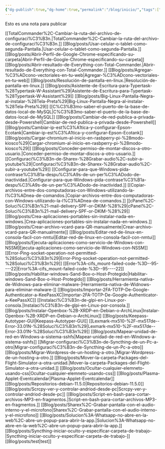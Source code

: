 ```yaml
---
{"dg-publish":true,"dg-home":true,"permalink":"/blog/inicio/","tags":["gardenEntry"],"dgPassFrontmatter":true}
---
```


Esto es una nota para publicar

[[TotalCommander%2C-Cambiar-la-ruta-del-archivo-de-configuraci%C3%B3n.\|TotalCommander%2C-Cambiar-la-ruta-del-archivo-de-configuraci%C3%B3n.]]
[[Blog/posts/Usar-celular-o-tablet-como-segunda-Pantalla.\|Usar-celular-o-tablet-como-segunda-Pantalla.]]
[[Blog/posts/Abrir-Perfil-de-Google-Chrome-especificando-su-carpeta\|Abrir-Perfil-de-Google-Chrome-especificando-su-carpeta]]
[[Blog/posts/Abrir-resultado-de-Everything-con-Total-Commander.\|Abrir-resultado-de-Everything-con-Total-Commander.]]
[[Blog/posts/Agregar-%C3%ADcono-vectoriales-en-tu-web\|Agregar-%C3%ADcono-vectoriales-en-tu-web]]
[[Blog/posts/Resolución-de-pantalla-en-linux.\|Resolución-de-pantalla-en-linux.]]
[[Blog/posts/Asistente-de-Escritura-para-Typertask-%28Typertask-W-Assistant%29\|Asistente-de-Escritura-para-Typertask-%28Typertask-W-Assistant%29]]
[[Blog/posts/Big-Linux-Pantalla-Negra-al-instalar-%28Tela-Preta%29\|Big-Linux-Pantalla-Negra-al-instalar-%28Tela-Preta%29]]
[[C%C3%B3mo-saber-el-puerto-de-la-base-de-datos-local-de-MySQL\|C%C3%B3mo-saber-el-puerto-de-la-base-de-datos-local-de-MySQL]]
[[Blog/posts/Cambiar-de-red-publica-a-privada-desde-Powershell\|Cambiar-de-red-publica-a-privada-desde-Powershell]]
[[Blog/posts/Cambiar-ip-est%C3%A1tica-y-configurar-Epson-Ecotank\|Cambiar-ip-est%C3%A1tica-y-configurar-Epson-Ecotank]]
[[Blog/posts/Cargar-chromium-al-inicio-en-rasbperry-pi-%28modo-kiosco%29\|Cargar-chromium-al-inicio-en-rasbperry-pi-%28modo-kiosco%29]]
[[Blog/posts/Conceder-permiso-de-montar-discos-a-otro-usuario.\|Conceder-permiso-de-montar-discos-a-otro-usuario.]]
[[Configuraci%C3%B3n-de-Sharex-%28Grabar-audio%2C-subir-a-youtube%29\|Configuraci%C3%B3n-de-Sharex-%28Grabar-audio%2C-subir-a-youtube%29]]
[[Configurar-para-que-Windows-pida-contrase%C3%B1a-despu%C3%A9s-de-un-per%C3%ADodo-de-inactividad.\|Configurar-para-que-Windows-pida-contrase%C3%B1a-despu%C3%A9s-de-un-per%C3%ADodo-de-inactividad.]]
[[Copiar-archivos-entre-dos-computadoras-con-Windows-utilizando-la-l%C3%ADnea-de-comandos.\|Copiar-archivos-entre-dos-computadoras-con-Windows-utilizando-la-l%C3%ADnea-de-comandos.]]
[[cPanel%2C-Soluci%C3%B3n%21-mail-delivery-SPF-or-DKIM-%28%29\|cPanel%2C-Soluci%C3%B3n%21-mail-delivery-SPF-or-DKIM-%28%29]]
[[Blog/posts/Crea-aplicaciones-portables-sin-instalar-nada-en-windows.\|Crea-aplicaciones-portables-sin-instalar-nada-en-windows.]]
[[Blog/posts/Crear-archivo-vcard-para-QR-manualmente\|Crear-archivo-vcard-para-QR-manualmente]]
[[Blog/posts/Editar-red-de-linux-en-consola-facil-con-nmtui\|Editar-red-de-linux-en-consola-facil-con-nmtui]]
[[Blog/posts/Ejecuta-aplicaciones-como-servicio-de-Windows-con-NSSM\|Ejecuta-aplicaciones-como-servicio-de-Windows-con-NSSM]]
[[Error-Ping-socket-operation-not-permitted-%28Soluci%C3%B3n%29\|Error-Ping-socket-operation-not-permitted-%28Soluci%C3%B3n%29]]
[[Error%3A-cifs_mount-failed-code-%3D--95----22\|Error%3A-cifs_mount-failed-code-%3D--95----22]]
[[Blog/posts/Habilitar-windows-Sand-Box-o-Host-Protegido\|Habilitar-windows-Sand-Box-o-Host-Protegido]]
[[Blog/posts/Herramienta-nativa-de-Widnows-para-eliminar-malware-\|Herramienta-nativa-de-Widnows-para-eliminar-malware-]]
[[Blog/posts/Importar-2FA-TOTP-De-Google-Authenticator-a-KeePassXC\|Importar-2FA-TOTP-De-Google-Authenticator-a-KeePassXC]]
[[Instalaci%C3%B3n-de-glpi-en-Linux-por-consola.\|Instalaci%C3%B3n-de-glpi-en-Linux-por-consola.]]
[[Blog/posts/Instalar-Openbox-%2B-XRDP-en-Debian-o-ArchLinux\|Instalar-Openbox-%2B-XRDP-en-Debian-o-ArchLinux]]
[[Blog/posts/Keepass-Autotyper-GUI\|Keepass-Autotyper-GUI]]
[[Lexmark-mx510-%2F-mx517de--Error-33.01N-%28Soluci%C3%B3n%29\|Lexmark-mx510-%2F-mx517de--Error-33.01N-%28Soluci%C3%B3n%29]]
[[Blog/posts/Mapear-unidad-de-red-en-Windows-a-sistema-sshfs\|Mapear-unidad-de-red-en-Windows-a-sistema-sshfs]]
[[Migrar-configuraci%C3%B3n-de-Syncthing-de-un-Pc-a-otro\|Migrar-configuraci%C3%B3n-de-Syncthing-de-un-Pc-a-otro]]
[[Blog/posts/Migrar-Wordpress-de-un-hosting-a-otro.\|Migrar-Wordpress-de-un-hosting-a-otro.]]
[[Blog/posts/Mover-la-carpeta-Packages-del-Flight-Simulator-a-otra-unidad.\|Mover-la-carpeta-Packages-del-Flight-Simulator-a-otra-unidad.]]
[[Blog/posts/Ocultar-cualquier-elemneto-usando-css\|Ocultar-cualquier-elemneto-usando-css]]
[[Blog/posts/Plasma-Applet-Eventcalendar\|Plasma-Applet-Eventcalendar]]
[[Blog/posts/Repositorios-debian-11.5.0\|Repositorios-debian-11.5.0]]
[[Blog/posts/Scrcpy-ver-y-controlar-andriod-desde-pc\|Scrcpy-ver-y-controlar-andriod-desde-pc]]
[[Blog/posts/Script-en-bash-para-cortar-archivos-MP3-en-fragmentos.\|Script-en-bash-para-cortar-archivos-MP3-en-fragmentos.]]
[[Blog/posts/Sharex%2C-Grabar-pantalla-con-el-audio-interno-y-el-microfono\|Sharex%2C-Grabar-pantalla-con-el-audio-interno-y-el-microfono]]
[[Blog/posts/Solucion%3A-Whatsapp-no-abre-en-la-web%2C-abre-un-popup-para-abrir-la-app.\|Solucion%3A-Whatsapp-no-abre-en-la-web%2C-abre-un-popup-para-abrir-la-app.]]
[[Blog/posts/Syncthing-iniciar-oculto-y-especificar-carpeta-de-trabajo-\|Syncthing-iniciar-oculto-y-especificar-carpeta-de-trabajo-]]
[[Blog/posts/test\|test]]

